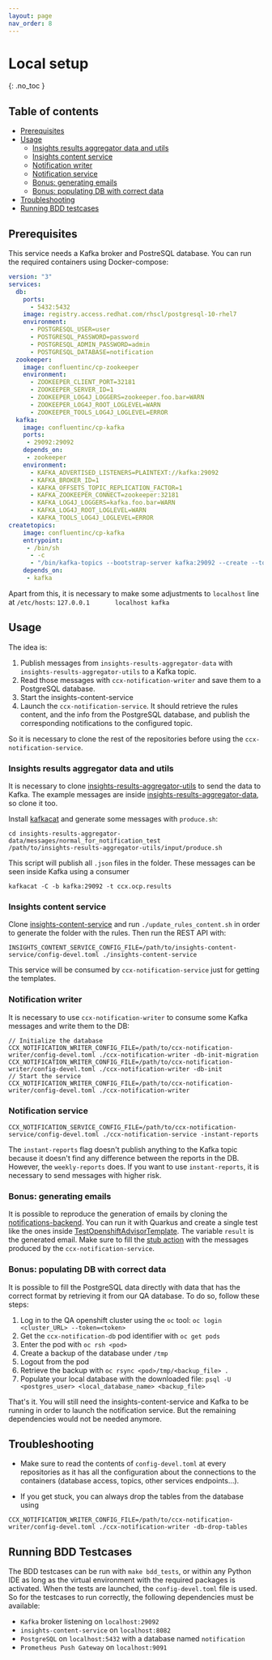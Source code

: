```yaml
---
layout: page
nav_order: 8
---
```

# Local setup
{: .no_toc }

## Table of contents

- [Prerequisites](#prerequisites)
- [Usage](#usage)
  * [Insights results aggregator data and utils](#insights-results-aggregator-data-and-utils)
  * [Insights content service](#insights-content-service)
  * [Notification writer](#notification-writer)
  * [Notification service](#notification-service)
  * [Bonus: generating emails](#bonus--generating-emails)
  * [Bonus: populating DB with correct data](#bonus--populating-db-with-correct-data)
- [Troubleshooting](#troubleshooting)
- [Running BDD testcases](#running-bdd-testcases)

## Prerequisites

This service needs a Kafka broker and PostreSQL database. You can run the required containers using Docker-compose:
```yaml
version: "3"
services:
  db:
    ports:
      - 5432:5432
    image: registry.access.redhat.com/rhscl/postgresql-10-rhel7
    environment:
      - POSTGRESQL_USER=user
      - POSTGRESQL_PASSWORD=password
      - POSTGRESQL_ADMIN_PASSWORD=admin
      - POSTGRESQL_DATABASE=notification
  zookeeper:
    image: confluentinc/cp-zookeeper
    environment:
      - ZOOKEEPER_CLIENT_PORT=32181
      - ZOOKEEPER_SERVER_ID=1
      - ZOOKEEPER_LOG4J_LOGGERS=zookeeper.foo.bar=WARN
      - ZOOKEEPER_LOG4J_ROOT_LOGLEVEL=WARN
      - ZOOKEEPER_TOOLS_LOG4J_LOGLEVEL=ERROR
  kafka:
    image: confluentinc/cp-kafka
    ports:
     - 29092:29092
    depends_on:
     - zookeeper
    environment:
      - KAFKA_ADVERTISED_LISTENERS=PLAINTEXT://kafka:29092
      - KAFKA_BROKER_ID=1
      - KAFKA_OFFSETS_TOPIC_REPLICATION_FACTOR=1
      - KAFKA_ZOOKEEPER_CONNECT=zookeeper:32181
      - KAFKA_LOG4J_LOGGERS=kafka.foo.bar=WARN
      - KAFKA_LOG4J_ROOT_LOGLEVEL=WARN
      - KAFKA_TOOLS_LOG4J_LOGLEVEL=ERROR
createtopics:
    image: confluentinc/cp-kafka
    entrypoint:
     - /bin/sh
      - -c
      - "/bin/kafka-topics --bootstrap-server kafka:29092 --create --topic logs --partitions 1; "/bin/kafka-topics --bootstrap-server kafka:29092 --create --topic platform.notifications.ingress --partitions 1; exit 0;"
    depends_on:
     - kafka
```

Apart from this, it is necessary to make some adjustments to `localhost` line at `/etc/hosts`:
```127.0.0.1       localhost kafka```

## Usage

The idea is:
1. Publish messages from `insights-results-aggregator-data` with `insights-results-aggregator-utils` to a Kafka topic.
2. Read those messages with `ccx-notification-writer` and save them to a PostgreSQL database.
3. Start the insights-content-service
4. Launch the `ccx-notification-service`. It should retrieve the rules content, and the info from the PostgreSQL database, and publish the corresponding notifications to the configured topic.

So it is necessary to clone the rest of the repositories before using the `ccx-notification-service`. 

### Insights results aggregator data and utils

It is necessary to clone [insights-results-aggregator-utils](https://github.com/RedHatInsights/insights-results-aggregator-utils) to send the data to Kafka. The example messages are inside [insights-results-aggregator-data](https://github.com/RedHatInsights/insights-results-aggregator-data), so clone it too.

Install [kafkacat](https://rmoff.net/2020/04/20/how-to-install-kafkacat-on-fedora/) and generate some messages with `produce.sh`:

```
cd insights-results-aggregator-data/messages/normal_for_notification_test
/path/to/insights-results-aggregator-utils/input/produce.sh
```

This script will publish all `.json` files in the folder. These messages can be seen inside Kafka using a consumer
```
kafkacat -C -b kafka:29092 -t ccx.ocp.results
```

### Insights content service

Clone [insights-content-service](https://github.com/RedHatInsights/insights-content-service) and run `./update_rules_content.sh` in order to generate the folder with the rules. Then run the REST API with:

```
INSIGHTS_CONTENT_SERVICE_CONFIG_FILE=/path/to/insights-content-service/config-devel.toml ./insights-content-service
``` 

This service will be consumed by `ccx-notification-service` just for getting the templates.

### Notification writer

It is necessary to use `ccx-notification-writer` to consume some Kafka messages and write them to the DB:

```
// Initialize the database
CCX_NOTIFICATION_WRITER_CONFIG_FILE=/path/to/ccx-notification-writer/config-devel.toml ./ccx-notification-writer -db-init-migration
CCX_NOTIFICATION_WRITER_CONFIG_FILE=/path/to/ccx-notification-writer/config-devel.toml ./ccx-notification-writer -db-init
// Start the service
CCX_NOTIFICATION_WRITER_CONFIG_FILE=/path/to/ccx-notification-writer/config-devel.toml ./ccx-notification-writer
```

### Notification service

```
CCX_NOTIFICATION_SERVICE_CONFIG_FILE=/path/to/ccx-notification-service/config-devel.toml ./ccx-notification-service -instant-reports
```

The `instant-reports` flag doesn't publish anything to the Kafka topic because it doesn't find any difference between the reports in the DB. However, the `weekly-reports` does. If you want to use `instant-reports`, it is necessary to send messages with higher risk.

### Bonus: generating emails

It is possible to reproduce the generation of emails by cloning the [notifications-backend](https://github.com/RedHatInsights/notifications-backend/). You can run it with Quarkus and create a single test like the ones inside [TestOpenshiftAdvisorTemplate](https://github.com/RedHatInsights/notifications-backend/blob/master/backend/src/test/java/com/redhat/cloud/notifications/templates/TestOpenshiftAdvisorTemplate.java#L26). The variable `result` is the generated email. Make sure to fill the [stub action](https://github.com/RedHatInsights/notifications-backend/blob/9ba06e86d69b75a7f3169cf9a950f82b762032ef/backend/src/test/java/com/redhat/cloud/notifications/TestHelpers.java#L226) with the messages produced by the `ccx-notification-service`.

### Bonus: populating DB with correct data

It is possible to fill the PostgreSQL data directly with data that has the correct format by retrieving it from our QA database. To do so, follow these steps:

1. Log in to the QA openshift cluster using the `oc` tool: `oc login <cluster_URL> --token=<token>`
2. Get the `ccx-notification-db` pod identifier with `oc get pods`
3. Enter the pod with `oc rsh <pod>`
4. Create a backup of the database under `/tmp`
5. Logout from the pod
6. Retrieve the backup with `oc rsync <pod>/tmp/<backup_file> .`
7. Populate your local database with the downloaded file: `psql -U <postgres_user> <local_database_name> <backup_file>`

That's it. You will still need the insights-content-service and Kafka to be running in order to launch the notification service. But the remaining dependencies would not be needed anymore.

## Troubleshooting

* Make sure to read the contents of `config-devel.toml` at every repositories as it has all the configuration about the connections to the containers (database access, topics, other services endpoints...).

* If you get stuck, you can always drop the tables from the database using 
```
CCX_NOTIFICATION_WRITER_CONFIG_FILE=/path/to/ccx-notification-writer/config-devel.toml ./ccx-notification-writer -db-drop-tables
```

## Running BDD Testcases

The BDD testcases can be run with `make bdd_tests`, or within any Python IDE as long as the virtual environment with the required packages is activated.
When the tests are launched, the `config-devel.toml` file is used. So for the testcases to run correctly, the following dependencies must be available:
- `Kafka` broker listening on `localhost:29092`
- `insights-content-service` on `localhost:8082`
- `PostgreSQL` on `localhost:5432` with a database named `notification`
- `Prometheus Push Gateway` on `localhost:9091`

